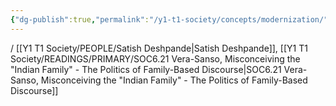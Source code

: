```yaml
---
{"dg-publish":true,"permalink":"/y1-t1-society/concepts/modernization/"}
---
```


/
[[Y1 T1 Society/PEOPLE/Satish Deshpande\|Satish Deshpande]], [[Y1 T1 Society/READINGS/PRIMARY/SOC6.21 Vera-Sanso, Misconceiving the "Indian Family" - The Politics of Family-Based Discourse\|SOC6.21 Vera-Sanso, Misconceiving the "Indian Family" - The Politics of Family-Based Discourse]]

